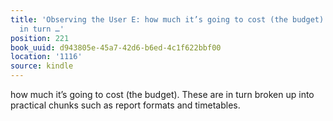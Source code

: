 ```yaml
---
title: 'Observing the User E: how much it’s going to cost (the budget). These are
  in turn …'
position: 221
book_uuid: d943805e-45a7-42d6-b6ed-4c1f622bbf00
location: '1116'
source: kindle
---
```


how much it’s going to cost (the budget). These are in turn broken up into practical chunks such as report formats and timetables.